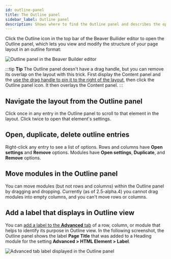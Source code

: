 ```yaml
---
id: outline-panel
title: The Outline panel
sidebar_label: Outline panel
description: Shows where to find the Outline panel and describes the options there.
---
```


Click the Outline icon in the top bar of the Beaver Builider editor to open the Outline panel, which lets you view and modify the structure of your page layout in an outline format:

![Outline panel in the Beaver Builder editor](/img/outline-panel-1.png) 

:::tip **Tip**
The Outline panel doesn't have a drag handle, but you can remove its overlap on the layout with this trick. First display the Content panel and the [use the drag handle to pin it to the right of the layout](/beaver-builder/getting-started/bb-editor-basics/user-interface.md/#8-drag-handle), then click the Outline panel icon. It then overlays the Content panel.
:::

## Navigate the layout from the Outline panel

Click once in any entry in the Outline panel to scroll to that element in the layout. Click twice to open that element's settings.

## Open, duplicate, delete outline entries

Right-click any entry to see a list of options. Rows and columns have **Open settings** and **Remove** options. Modules have **Open settings**, **Duplicate**, and **Remove** options.

## Move modules in the Outline panel

You can move modules (but not rows and columns) within the Outline panel by dragging and dropping. Currently (as of 2.5-alpha.4) you cannot drag modules into empty columns, and you can't move rows or columns. 

## Add a label that displays in Outline view

You can [add a label to the **Advanced** tab](/beaver-builder/layouts/advanced-tab-for-rows-columns-modules.md/#html-element-section) of a row, column, or module that helps to identify its purpose in Outline view. In the following screenshot, the Outline panel shows the label **Page Title** that was added to a Heading module for the setting **Advanced > HTML Element > Label**.

![Advanced tab label displayed in the Outline panel](/img/outline-panel-2.png)

